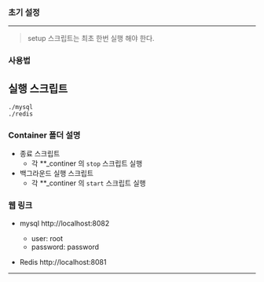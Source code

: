 ### 초기 설정

---
>  setup 스크립트는 최초 한번 실행 해야 한다.


### 사용법

## 실행 스크립트
```
./mysql
./redis
```

### Container 폴더 설명
* 종료 스크립트 
  * 각 **_continer 의 `stop` 스크립트 실행 
* 백그라운드 실행 스크립트
  * 각 **_continer 의 `start` 스크립트 실행 


### 웹 링크
* mysql
 http://localhost:8082
  * user: root
  * password: password

* Redis 
 http://localhost:8081
---

